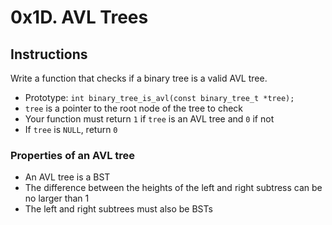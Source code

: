 # 0x1D. AVL Trees

## Instructions

Write a function that checks if a binary tree is a valid AVL tree.

- Prototype: `int binary_tree_is_avl(const binary_tree_t *tree);`
- `tree` is a pointer to the root node of the tree to check
- Your function must return `1` if `tree` is an AVL tree and `0` if not
- If `tree` is `NULL`, return `0`

### Properties of an AVL tree

- An AVL tree is a BST
- The difference between the heights of the left and right subtress can be no larger than 1
- The left and right subtrees must also be BSTs
